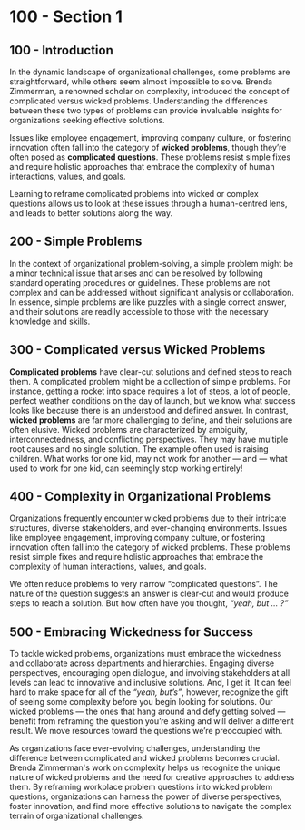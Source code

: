 # 100 - Section 1

## 100 - Introduction

In the dynamic landscape of organizational challenges, some problems are straightforward, while others seem almost impossible to solve. Brenda Zimmerman, a renowned scholar on complexity, introduced 
 the concept of complicated versus wicked problems. Understanding the differences between these two types of problems can provide invaluable insights for organizations seeking effective solutions.

Issues like employee engagement, improving company culture, or fostering innovation often fall into the category of **wicked problems**, though they’re often posed as **complicated questions**. These problems resist simple fixes and require holistic approaches that embrace the complexity of human interactions, values, and goals.

Learning to reframe complicated problems into wicked or complex questions allows us to look at these issues through a human-centred lens, and leads to better solutions along the way.

## 200 - Simple Problems

In the context of organizational problem-solving, a simple problem might be a minor technical issue that arises and can be resolved by following standard operating procedures or guidelines. These
problems are not complex and can be addressed without significant analysis or collaboration. In essence, simple problems are like puzzles with a single correct answer, and their solutions are readily
accessible to those with the necessary knowledge and skills.

## 300 - Complicated versus Wicked Problems

**Complicated problems** have clear-cut solutions and defined steps to reach them. A complicated problem might be a collection of simple problems. For instance, getting a rocket into space requires a
lot of steps, a lot of people, perfect weather conditions on the day of launch, but we know what success looks like because there is an understood and defined answer. In contrast, **wicked problems** are far more challenging to define, and their solutions are often elusive. Wicked problems are characterized by ambiguity, interconnectedness, and conflicting perspectives. They may have multiple root causes and no single solution. The example often used is raising children. What works for one kid, may not work for another — and — what used to work for one kid, can seemingly stop working entirely!

## 400 - Complexity in Organizational Problems

Organizations frequently encounter wicked problems due to their intricate structures, diverse stakeholders, and ever-changing environments. Issues like employee engagement, improving company
culture, or fostering innovation often fall into the category of wicked problems. These problems resist simple fixes and require holistic approaches that embrace the complexity of human interactions, values, and goals.

We often reduce problems to very narrow “complicated questions”. The nature of the question suggests an answer is clear-cut and would produce steps to reach a solution. But how often have you thought, *“yeah, but … ?”*

## 500 - Embracing Wickedness for Success

To tackle wicked problems, organizations must embrace the wickedness and collaborate across departments and hierarchies. Engaging diverse perspectives, encouraging open dialogue, and involving
stakeholders at all levels can lead to innovative and inclusive solutions. And, I get it. It can feel hard to make space for all of the *“yeah, but’s”*, however, recognize the gift of seeing some complexity before you begin looking for solutions. Our wicked problems — the ones that hang around and defy getting solved — benefit from reframing the question you’re asking and will deliver a different result. We move resources toward the questions we’re preoccupied with.

As organizations face ever-evolving challenges, understanding the difference between complicated and wicked problems becomes crucial. Brenda Zimmerman's work on complexity helps us recognize the
unique nature of wicked problems and the need for creative approaches to address them. By reframing workplace problem questions into wicked problem questions, organizations can harness the power of
diverse perspectives, foster innovation, and find more effective solutions to navigate the complex terrain of organizational challenges.
